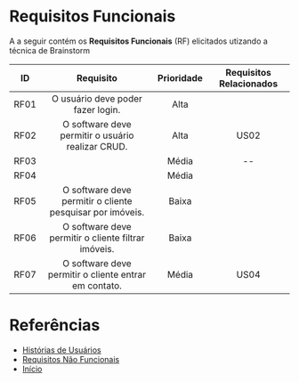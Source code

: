 # Requisitos Funcionais

A a seguir contém os **Requisitos Funcionais** (RF) elicitados utizando a técnica de Brainstorm

| ID   |                                 Requisito                                 | Prioridade | Requisitos Relacionados |
| :--: | :-----------------------------------------------------------------------: | :--------: | :---------: |
| RF01 |                    O usuário deve poder fazer login.                      |  Alta      |             |
| RF02 |          O software deve permitir o usuário realizar CRUD.                |  Alta      |    US02     |
| RF03 |                                                                           |  Média     |     --      |
| RF04 |                                                                           |  Média     |             |
| RF05 |        O software deve permitir o cliente pesquisar por imóveis.          |  Baixa     |             |
| RF06 |           O software deve permitir o cliente filtrar imóveis.             |  Baixa     |             |
| RF07 |          O software deve permitir o cliente entrar em contato.            |  Média     |    US04     |

# Referências

* [Histórias de Usuários](HistoriasUsuario.md)
* [Requisitos Não Funcionais](RNF.md)
* [Início](../README.md)
